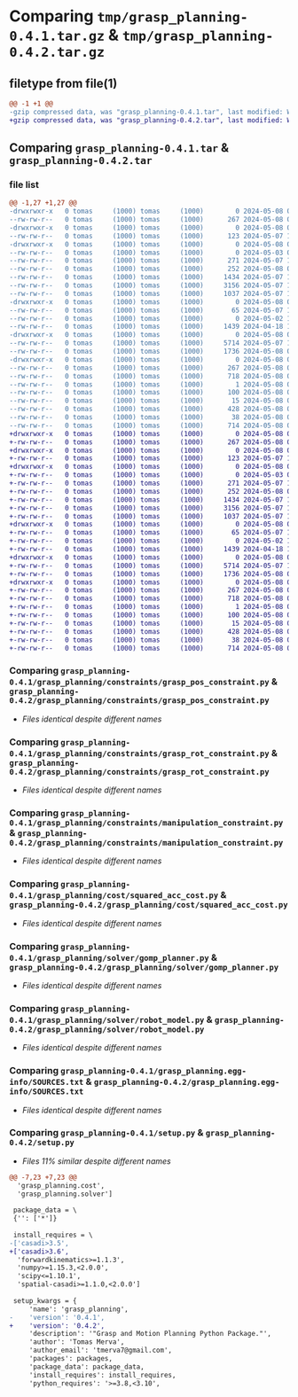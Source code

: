 # Comparing `tmp/grasp_planning-0.4.1.tar.gz` & `tmp/grasp_planning-0.4.2.tar.gz`

## filetype from file(1)

```diff
@@ -1 +1 @@
-gzip compressed data, was "grasp_planning-0.4.1.tar", last modified: Wed May  8 08:45:27 2024, max compression
+gzip compressed data, was "grasp_planning-0.4.2.tar", last modified: Wed May  8 08:46:34 2024, max compression
```

## Comparing `grasp_planning-0.4.1.tar` & `grasp_planning-0.4.2.tar`

### file list

```diff
@@ -1,27 +1,27 @@
-drwxrwxr-x   0 tomas     (1000) tomas     (1000)        0 2024-05-08 08:45:27.709557 grasp_planning-0.4.1/
--rw-rw-r--   0 tomas     (1000) tomas     (1000)      267 2024-05-08 08:45:27.709557 grasp_planning-0.4.1/PKG-INFO
-drwxrwxr-x   0 tomas     (1000) tomas     (1000)        0 2024-05-08 08:45:27.709557 grasp_planning-0.4.1/grasp_planning/
--rw-rw-r--   0 tomas     (1000) tomas     (1000)      123 2024-05-07 16:34:01.000000 grasp_planning-0.4.1/grasp_planning/__init__.py
-drwxrwxr-x   0 tomas     (1000) tomas     (1000)        0 2024-05-08 08:45:27.709557 grasp_planning-0.4.1/grasp_planning/constraints/
--rw-rw-r--   0 tomas     (1000) tomas     (1000)        0 2024-05-03 09:25:11.000000 grasp_planning-0.4.1/grasp_planning/constraints/collision_constraint.py
--rw-rw-r--   0 tomas     (1000) tomas     (1000)      271 2024-05-07 16:07:10.000000 grasp_planning-0.4.1/grasp_planning/constraints/constraint_template.py
--rw-rw-r--   0 tomas     (1000) tomas     (1000)      252 2024-05-08 08:42:32.000000 grasp_planning-0.4.1/grasp_planning/constraints/constraints.py
--rw-rw-r--   0 tomas     (1000) tomas     (1000)     1434 2024-05-07 16:34:01.000000 grasp_planning-0.4.1/grasp_planning/constraints/grasp_pos_constraint.py
--rw-rw-r--   0 tomas     (1000) tomas     (1000)     3156 2024-05-07 16:34:01.000000 grasp_planning-0.4.1/grasp_planning/constraints/grasp_rot_constraint.py
--rw-rw-r--   0 tomas     (1000) tomas     (1000)     1037 2024-05-07 16:34:01.000000 grasp_planning-0.4.1/grasp_planning/constraints/manipulation_constraint.py
-drwxrwxr-x   0 tomas     (1000) tomas     (1000)        0 2024-05-08 08:45:27.709557 grasp_planning-0.4.1/grasp_planning/cost/
--rw-rw-r--   0 tomas     (1000) tomas     (1000)       65 2024-05-07 16:34:01.000000 grasp_planning-0.4.1/grasp_planning/cost/costs.py
--rw-rw-r--   0 tomas     (1000) tomas     (1000)        0 2024-05-02 12:00:02.000000 grasp_planning-0.4.1/grasp_planning/cost/dist_to_home.py
--rw-rw-r--   0 tomas     (1000) tomas     (1000)     1439 2024-04-18 15:29:48.000000 grasp_planning-0.4.1/grasp_planning/cost/squared_acc_cost.py
-drwxrwxr-x   0 tomas     (1000) tomas     (1000)        0 2024-05-08 08:45:27.709557 grasp_planning-0.4.1/grasp_planning/solver/
--rw-rw-r--   0 tomas     (1000) tomas     (1000)     5714 2024-05-07 16:34:01.000000 grasp_planning-0.4.1/grasp_planning/solver/gomp_planner.py
--rw-rw-r--   0 tomas     (1000) tomas     (1000)     1736 2024-05-08 08:42:59.000000 grasp_planning-0.4.1/grasp_planning/solver/robot_model.py
-drwxrwxr-x   0 tomas     (1000) tomas     (1000)        0 2024-05-08 08:45:27.709557 grasp_planning-0.4.1/grasp_planning.egg-info/
--rw-rw-r--   0 tomas     (1000) tomas     (1000)      267 2024-05-08 08:45:27.000000 grasp_planning-0.4.1/grasp_planning.egg-info/PKG-INFO
--rw-rw-r--   0 tomas     (1000) tomas     (1000)      718 2024-05-08 08:45:27.000000 grasp_planning-0.4.1/grasp_planning.egg-info/SOURCES.txt
--rw-rw-r--   0 tomas     (1000) tomas     (1000)        1 2024-05-08 08:45:27.000000 grasp_planning-0.4.1/grasp_planning.egg-info/dependency_links.txt
--rw-rw-r--   0 tomas     (1000) tomas     (1000)      100 2024-05-08 08:45:27.000000 grasp_planning-0.4.1/grasp_planning.egg-info/requires.txt
--rw-rw-r--   0 tomas     (1000) tomas     (1000)       15 2024-05-08 08:45:27.000000 grasp_planning-0.4.1/grasp_planning.egg-info/top_level.txt
--rw-rw-r--   0 tomas     (1000) tomas     (1000)      428 2024-05-08 08:41:47.000000 grasp_planning-0.4.1/pyproject.toml
--rw-rw-r--   0 tomas     (1000) tomas     (1000)       38 2024-05-08 08:45:27.709557 grasp_planning-0.4.1/setup.cfg
--rw-rw-r--   0 tomas     (1000) tomas     (1000)      714 2024-05-08 08:45:23.000000 grasp_planning-0.4.1/setup.py
+drwxrwxr-x   0 tomas     (1000) tomas     (1000)        0 2024-05-08 08:46:34.181957 grasp_planning-0.4.2/
+-rw-rw-r--   0 tomas     (1000) tomas     (1000)      267 2024-05-08 08:46:34.181957 grasp_planning-0.4.2/PKG-INFO
+drwxrwxr-x   0 tomas     (1000) tomas     (1000)        0 2024-05-08 08:46:34.181957 grasp_planning-0.4.2/grasp_planning/
+-rw-rw-r--   0 tomas     (1000) tomas     (1000)      123 2024-05-07 16:34:01.000000 grasp_planning-0.4.2/grasp_planning/__init__.py
+drwxrwxr-x   0 tomas     (1000) tomas     (1000)        0 2024-05-08 08:46:34.181957 grasp_planning-0.4.2/grasp_planning/constraints/
+-rw-rw-r--   0 tomas     (1000) tomas     (1000)        0 2024-05-03 09:25:11.000000 grasp_planning-0.4.2/grasp_planning/constraints/collision_constraint.py
+-rw-rw-r--   0 tomas     (1000) tomas     (1000)      271 2024-05-07 16:07:10.000000 grasp_planning-0.4.2/grasp_planning/constraints/constraint_template.py
+-rw-rw-r--   0 tomas     (1000) tomas     (1000)      252 2024-05-08 08:42:32.000000 grasp_planning-0.4.2/grasp_planning/constraints/constraints.py
+-rw-rw-r--   0 tomas     (1000) tomas     (1000)     1434 2024-05-07 16:34:01.000000 grasp_planning-0.4.2/grasp_planning/constraints/grasp_pos_constraint.py
+-rw-rw-r--   0 tomas     (1000) tomas     (1000)     3156 2024-05-07 16:34:01.000000 grasp_planning-0.4.2/grasp_planning/constraints/grasp_rot_constraint.py
+-rw-rw-r--   0 tomas     (1000) tomas     (1000)     1037 2024-05-07 16:34:01.000000 grasp_planning-0.4.2/grasp_planning/constraints/manipulation_constraint.py
+drwxrwxr-x   0 tomas     (1000) tomas     (1000)        0 2024-05-08 08:46:34.181957 grasp_planning-0.4.2/grasp_planning/cost/
+-rw-rw-r--   0 tomas     (1000) tomas     (1000)       65 2024-05-07 16:34:01.000000 grasp_planning-0.4.2/grasp_planning/cost/costs.py
+-rw-rw-r--   0 tomas     (1000) tomas     (1000)        0 2024-05-02 12:00:02.000000 grasp_planning-0.4.2/grasp_planning/cost/dist_to_home.py
+-rw-rw-r--   0 tomas     (1000) tomas     (1000)     1439 2024-04-18 15:29:48.000000 grasp_planning-0.4.2/grasp_planning/cost/squared_acc_cost.py
+drwxrwxr-x   0 tomas     (1000) tomas     (1000)        0 2024-05-08 08:46:34.181957 grasp_planning-0.4.2/grasp_planning/solver/
+-rw-rw-r--   0 tomas     (1000) tomas     (1000)     5714 2024-05-07 16:34:01.000000 grasp_planning-0.4.2/grasp_planning/solver/gomp_planner.py
+-rw-rw-r--   0 tomas     (1000) tomas     (1000)     1736 2024-05-08 08:42:59.000000 grasp_planning-0.4.2/grasp_planning/solver/robot_model.py
+drwxrwxr-x   0 tomas     (1000) tomas     (1000)        0 2024-05-08 08:46:34.181957 grasp_planning-0.4.2/grasp_planning.egg-info/
+-rw-rw-r--   0 tomas     (1000) tomas     (1000)      267 2024-05-08 08:46:34.000000 grasp_planning-0.4.2/grasp_planning.egg-info/PKG-INFO
+-rw-rw-r--   0 tomas     (1000) tomas     (1000)      718 2024-05-08 08:46:34.000000 grasp_planning-0.4.2/grasp_planning.egg-info/SOURCES.txt
+-rw-rw-r--   0 tomas     (1000) tomas     (1000)        1 2024-05-08 08:46:34.000000 grasp_planning-0.4.2/grasp_planning.egg-info/dependency_links.txt
+-rw-rw-r--   0 tomas     (1000) tomas     (1000)      100 2024-05-08 08:46:34.000000 grasp_planning-0.4.2/grasp_planning.egg-info/requires.txt
+-rw-rw-r--   0 tomas     (1000) tomas     (1000)       15 2024-05-08 08:46:34.000000 grasp_planning-0.4.2/grasp_planning.egg-info/top_level.txt
+-rw-rw-r--   0 tomas     (1000) tomas     (1000)      428 2024-05-08 08:41:47.000000 grasp_planning-0.4.2/pyproject.toml
+-rw-rw-r--   0 tomas     (1000) tomas     (1000)       38 2024-05-08 08:46:34.181957 grasp_planning-0.4.2/setup.cfg
+-rw-rw-r--   0 tomas     (1000) tomas     (1000)      714 2024-05-08 08:46:09.000000 grasp_planning-0.4.2/setup.py
```

### Comparing `grasp_planning-0.4.1/grasp_planning/constraints/grasp_pos_constraint.py` & `grasp_planning-0.4.2/grasp_planning/constraints/grasp_pos_constraint.py`

 * *Files identical despite different names*

### Comparing `grasp_planning-0.4.1/grasp_planning/constraints/grasp_rot_constraint.py` & `grasp_planning-0.4.2/grasp_planning/constraints/grasp_rot_constraint.py`

 * *Files identical despite different names*

### Comparing `grasp_planning-0.4.1/grasp_planning/constraints/manipulation_constraint.py` & `grasp_planning-0.4.2/grasp_planning/constraints/manipulation_constraint.py`

 * *Files identical despite different names*

### Comparing `grasp_planning-0.4.1/grasp_planning/cost/squared_acc_cost.py` & `grasp_planning-0.4.2/grasp_planning/cost/squared_acc_cost.py`

 * *Files identical despite different names*

### Comparing `grasp_planning-0.4.1/grasp_planning/solver/gomp_planner.py` & `grasp_planning-0.4.2/grasp_planning/solver/gomp_planner.py`

 * *Files identical despite different names*

### Comparing `grasp_planning-0.4.1/grasp_planning/solver/robot_model.py` & `grasp_planning-0.4.2/grasp_planning/solver/robot_model.py`

 * *Files identical despite different names*

### Comparing `grasp_planning-0.4.1/grasp_planning.egg-info/SOURCES.txt` & `grasp_planning-0.4.2/grasp_planning.egg-info/SOURCES.txt`

 * *Files identical despite different names*

### Comparing `grasp_planning-0.4.1/setup.py` & `grasp_planning-0.4.2/setup.py`

 * *Files 11% similar despite different names*

```diff
@@ -7,23 +7,23 @@
  'grasp_planning.cost',
  'grasp_planning.solver']
 
 package_data = \
 {'': ['*']}
 
 install_requires = \
-['casadi>3.5',
+['casadi>3.6',
  'forwardkinematics>=1.1.3',
  'numpy>=1.15.3,<2.0.0',
  'scipy<=1.10.1',
  'spatial-casadi>=1.1.0,<2.0.0']
 
 setup_kwargs = {
     'name': 'grasp_planning',
-    'version': '0.4.1',
+    'version': '0.4.2',
     'description': '"Grasp and Motion Planning Python Package."',
     'author': 'Tomas Merva',
     'author_email': 'tmerva7@gmail.com',
     'packages': packages,
     'package_data': package_data,
     'install_requires': install_requires,
     'python_requires': '>=3.8,<3.10',
```

